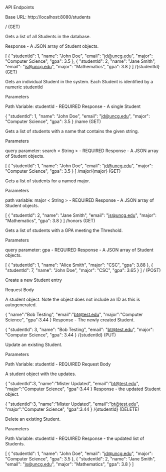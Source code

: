 API Endpoints

Base URL: http://localhost:8080/students

/ (GET)

Gets a list of all Students in the database.

Response - A JSON array of Student objects.

[
 {
   "studentId": 1,
   "name": "John Doe",
   "email": "jd@uncg.edu",
   "major": "Computer Science",
   "gpa": 3.5
 },
 {
   "studentId": 2,
   "name": "Jane Smith",
   "email": "js@uncg.edu",
   "major": "Mathematics",
   "gpa": 3.8
 }
]
/{studentId} (GET)

Gets an individual Student in the system. Each Student is identified by a numeric studentId

Parameters

Path Variable: studentId <Long > - REQUIRED
Response - A single Student

  {
    "studentId": 1,
    "name": "John Doe",
    "email": "jd@uncg.edu",
    "major": "Computer Science",
    "gpa": 3.5
  }
/name (GET)

Gets a list of students with a name that contains the given string.

Parameters

query parameter: search < String > - REQUIRED
Response - A JSON array of Student objects.

[
  {
    "studentId": 1,
    "name": "John Doe",
    "email": "jd@uncg.edu",
    "major": "Computer Science",
    "gpa": 3.5
  }
]
/major/{major} (GET)

Gets a list of students for a named major.

Parameters

path variable: major < String > - REQUIRED
Response - A JSON array of Student objects.

[
  {
    "studentId": 2,
    "name": "Jane Smith",
    "email": "js@uncg.edu",
    "major": "Mathematics",
    "gpa": 3.8
  }
]
/honors (GET)

Gets a list of students with a GPA meeting the Threshold.

Parameters

query parameter: gpa <Double> - REQUIRED
Response - A JSON array of Student objects.

[
  {
    "studentId": 1,
    "name": "Alice Smith",
    "major": "CSC",
    "gpa": 3.88
  },
  {
    "studentId": 7,
    "name": "John Doe",
    "major": "CSC",
    "gpa": 3.65
  }
]
/ (POST)

Create a new Student entry

Request Body

A student object. Note the object does not include an ID as this is autogenerated.

{
  "name":"Bob Testing",
  "email":"bt@test.edu",
  "major":"Computer Science",
  "gpa":3.44
}
Response - The newly created Student.

  {
    "studentId": 3,
    "name": "Bob Testing",
    "email": "bt@test.edu",
    "major": "Computer Science",
    "gpa": 3.44
  }
/{studentId} (PUT)

Update an existing Student.

Parameters

Path Variable: studentId <integer> - REQUIRED
Request Body

A student object with the updates.

{
  "studentId":3,
  "name":"Mister Updated",
  "email":"bt@test.edu",
  "major":"Computer Science",
  "gpa":3.44
}
Response - the updated Student object.

{
  "studentId":3,
  "name":"Mister Updated",
  "email":"bt@test.edu",
  "major":"Computer Science",
  "gpa":3.44
}
/{studentId} (DELETE)

Delete an existing Student.

Parameters

Path Variable: studentId <integer> - REQUIRED
Response - the updated list of Students.

[
  {
    "studentId": 1,
    "name": "John Doe",
    "email": "jd@uncg.edu",
    "major": "Computer Science",
    "gpa": 3.5
  },
  {
    "studentId": 2,
    "name": "Jane Smith",
    "email": "js@uncg.edu",
    "major": "Mathematics",
    "gpa": 3.8
  }
]
